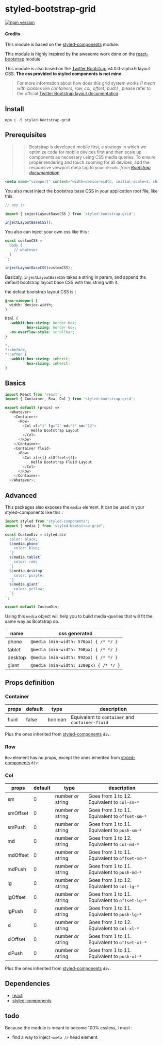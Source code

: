 # styled-bootstrap-grid
[![npm version](https://badge.fury.io/js/styled-bootstrap-grid.svg)](https://badge.fury.io/js/styled-bootstrap-grid)

#### Credits
This module is based on the [styled-components](https://www.npmjs.com/package/styled-components) module.

This module is highly inspired by the awesome work done on the [react-bootstrap](https://www.npmjs.com/package/react-bootstrap) module.

This module is also based on the [Twitter Bootstrap](https://v4-alpha.getbootstrap.com/getting-started/download/) v4.0.0-alpha.6 layout CSS.
**The css provided to styled components is not mine.**

> For more information about how does this grid system works *(I mean with classes like containers, row, col, offset, push)* , please refer to the official [Twitter Bootstrap layout documentation](https://v4-alpha.getbootstrap.com/layout/overview/).

## Install

`npm i -S styled-bootstrap-grid`

## Prerequisites

>> Bootstrap is developed mobile first, a strategy in which we optimize code for mobile devices first and then scale up components as necessary using CSS media queries. To ensure proper rendering and touch zooming for all devices, add the responsive viewport meta tag to your `<head>`. *from [Bootstrap documentation](https://v4-alpha.getbootstrap.com/getting-started/introduction/#responsive-meta-tag)*

```html
<meta name="viewport" content="width=device-width, initial-scale=1, shrink-to-fit=no">
```

You also must inject the bootstrap base CSS in your application root file, like this.

```javascript
// app.js

import { injectLayoutBaseCSS } from 'styled-bootstrap-grid';

injectLayoutBaseCSS();

```

You also can inject your own css like this :

```javascript
const customCSS = `
  body {
    // whatever
  }
`;

injectLayoutBaseCSS(customCSS);
```

Basicaly, `injectLayoutBaseCSS` takes a string in param, and append the default bootstrap layout base CSS with this string with it.

the defaut bootstrap layout CSS is :

```css
@-ms-viewport {
  width: device-width;
}

html {
  -webkit-box-sizing: border-box;
          box-sizing: border-box;
  -ms-overflow-style: scrollbar;
}

*,
*::before,
*::after {
  -webkit-box-sizing: inherit;
          box-sizing: inherit;
}
```

## Basics

```javascript
import React from 'react';
import { Container, Row, Col } from 'styled-bootstrap-grid';

export default (props) =>
  <Whatever>
    <Container>
      <Row>
        <Col xl="1" lg="2" md="3" sm="12">
            Hello Bootstrap Layout
        </Col>
      </Row>
    </Container>
    <Container fluid>
      <Row>
        <Col xl={1} xlOffset={4}>
            Hello Bootstrap Fluid Layout
        </Col>
      </Row>
    </Container>
  </Whatever>;
```

## Advanced
This packages also exposes the `media` element. It can be used in your styled-components like this :

```javascript
import styled from 'styled-components';
import { media } from 'styled-bootstrap-grid';

const CustomDiv = styled.div`
  color: black;
  ${media.phone`
    color: blue;
  `}
  ${media.tablet`
    color: red;
  `}
  ${media.desktop`
    color: purple;
  `}
  ${media.giant`
    color: yellow;
  `}
`;

export default CustomDiv;
```

Using this `media` object will help you to build media-queries that will fit the same way as Bootstrap do.

| name | css generated |
| - | - |
| phone | `@media (min-width: 576px) { /* */ }`
| tablet | `@media (min-width: 768px) { /* */ }`
| desktop | `@media (min-width: 992px) { /* */ }`
| giant | `@media (min-width: 1200px) { /* */ }`

## Props definition

### Container

| props | default | type | description |
| - | - | - | - |
| fluid | false | boolean | Equivalent to `container` and `container-fluid` |

Plus the ones inherited from [styled-components](https://www.npmjs.com/package/styled-components) `div`.

### Row
`Row` element has no props, except the ones inherited from [styled-components](https://www.npmjs.com/package/styled-components) `div`.

### Col
| props | default | type | description |
| - | - | - | - |
| sm | 0 | number *or* string | Goes from 1 to 12. Equivalent to `col-sm-*` |
| smOffset | 0 | number *or* string | Goes from 1 to 11. Equivalent to `offset-sm-*` |
| smPush | 0 | number *or* string | Goes from 1 to 11. Equivalent to `push-sm-*` |
| md | 0 | number *or* string | Goes from 1 to 12. Equivalent to `col-md-*` |
| mdOffset | 0 | number *or* string | Goes from 1 to 11. Equivalent to `offset-md-*` |
| mdPush | 0 | number *or* string | Goes from 1 to 11. Equivalent to `push-md-*` |
| lg | 0 | number *or* string | Goes from 1 to 12. Equivalent to `col-lg-*` |
| lgOffset | 0 | number *or* string | Goes from 1 to 11. Equivalent to `offset-lg-*` |
| lgPush | 0 | number *or* string | Goes from 1 to 11. Equivalent to `push-lg-*` |
| xl | 0 | number *or* string | Goes from 1 to 12. Equivalent to `col-xl-*` |
| xlOffset | 0 | number *or* string | Goes from 1 to 11. Equivalent to `offset-xl-*` |
| xlPush | 0 | number *or* string | Goes from 1 to 11. Equivalent to `push-xl-*` |

Plus the ones inherited from [styled-components](https://www.npmjs.com/package/styled-components) `div`.

## Dependencies
* [react](https://www.npmjs.com/package/react)
* [styled-components](https://www.npmjs.com/package/styled-components)

## todo
Because the module is meant to become 100% cssless, I must :
  * find a way to inject `<meta />` head element.
